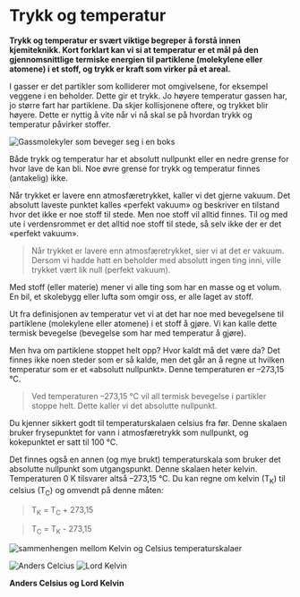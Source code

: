 Trykk og temperatur
===================
**Trykk og temperatur er svært viktige begreper å forstå innen kjemiteknikk. Kort forklart kan vi si at temperatur er et mål på den gjennomsnittlige termiske energien til partiklene (molekylene eller atomene) i et stoff, og trykk er kraft som virker på et areal.**

I gasser er det partikler som kolliderer mot omgivelsene, for eksempel veggene i en beholder. Dette gir et trykk. Jo høyere temperatur gassen har, jo større fart har partiklene. Da skjer kollisjonene oftere, og trykket blir høyere. Dette er nyttig å vite når vi nå skal se på hvordan trykk og temperatur påvirker stoffer.

![Gassmolekyler som beveger seg i en boks](https://upload.wikimedia.org/wikipedia/commons/6/6d/Translational_motion.gif)

Både trykk og temperatur har et absolutt nullpunkt eller en nedre grense for hvor lave de kan bli. Noe øvre grense for trykk og temperatur finnes (antakelig) ikke.

Når trykket er lavere enn atmosfæretrykket, kaller vi det gjerne vakuum. Det absolutt laveste punktet kalles «perfekt vakuum» og beskriver en tilstand hvor det ikke er noe stoff til stede. Men noe stoff vil alltid finnes. Til og med ute i verdensrommet er det alltid noe stoff til stede, så selv ikke der er det «perfekt vakuum».

> Når trykket er lavere enn atmosfæretrykket, sier vi at det er vakuum. Dersom vi hadde hatt en beholder med absolutt ingen ting inni, ville trykket vært lik null (perfekt vakuum).

Med stoff (eller materie) mener vi alle ting som har en masse og et volum. En bil, et skolebygg eller lufta som omgir oss,  er alle laget av stoff.

Ut fra definisjonen av temperatur vet vi at det har noe med bevegelsene til partiklene (molekylene eller atomene) i et stoff å gjøre. Vi kan kalle dette termisk bevegelse (bevegelse som har med temperatur å gjøre).

Men hva om partiklene stoppet helt opp? Hvor kaldt må det være da? Det finnes ikke noen steder som er så kalde, men det går an å regne ut hvilken temperatur som er et «absolutt nullpunkt». Denne temperaturen er –273,15 °C.

>Ved temperaturen –273,15 °C vil all termisk bevegelse i partikler stoppe helt. Dette kaller vi det absolutte nullpunkt.

Du kjenner sikkert godt til temperaturskalaen celsius fra før. Denne skalaen bruker frysepunktet for vann i atmosfæretrykk som nullpunkt, og kokepunktet er satt til 100 °C.

Det finnes også en annen (og mye brukt) temperaturskala som bruker det absolutte nullpunkt som utgangspunkt. Denne skalaen heter kelvin. Temperaturen 0 K tilsvarer altså –273,15 °C. Du kan regne om kelvin (T<sub>K</sub>) til celsius (T<sub>C</sub>) og omvendt på denne måten:

> T<sub>K</sub> = T<sub>C</sub> + 273,15

> T<sub>C</sub> = T<sub>K</sub> - 273,15

![sammenhengen mellom Kelvin og Celsius temperaturskalaer](https://upload.wikimedia.org/wikipedia/commons/c/c3/Kelvin_og_Celsius_temperaturskalaer.png)

![Anders Celcius](https://upload.wikimedia.org/wikipedia/commons/thumb/b/b1/Anders-Celsius-Head.jpg/180px-Anders-Celsius-Head.jpg)
![Lord Kelvin](https://upload.wikimedia.org/wikipedia/commons/thumb/d/de/William_Thomson_1st_Baron_Kelvin.jpg/174px-William_Thomson_1st_Baron_Kelvin.jpg)

**Anders Celsius og Lord Kelvin**
